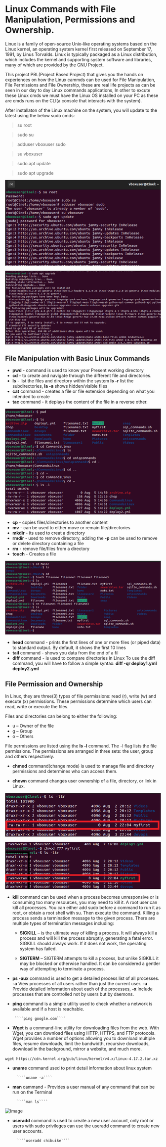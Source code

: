 # Linux Commands with File Manipulation, Permissions and Ownership.

Linux is a family of open-source Unix-like operating systems based on the Linux kernel, an operating system kernel first released on September 17, 1991, by Linus Torvalds. Linux is typically packaged as a Linux distribution, which includes the kernel and supporting system software and libraries, many of which are provided by the GNU Project.

This project PBL(Project Based Project) that gives you the hands on experiences on how the Linux cammds can be used for File Manipulation, File Permissions and File Ownership, these are real life projects as can be seen in our day to day Linux commands applications, In other to excute these Linux cmds we must have the Linux OS installed on your PC as these are cmds runs on the CLI(a console that interacts with the system).

After installaton of the Linux machine on the system, you will update to the latest using the below sudo cmds:

>su root

>sudo su

>adduser vboxuser sudo

>su vboxuser

>sudo apt update

>sudo apt upgrade

![Image](<File Manipulation-sudo cmds.png>)

![Alt text](<File Manipulation-sudo cmds2-1.png>)


## File Manipulation with Basic Linux Commands

* **pwd** - command is used to know your Present working directory
* **cd** - to create and navigate through the different file and directories.
* **ls** - list the files and directory within the system **ls -r** list the subdirectories, **la -a** shows hidden/visible files
* **cat** command - creates a file or file extension depending on what you intended to create
* **tac** command - it deplays the content of the file in a reverse other.

![Image](LinuxCommands(Ls,pwd,cd).png)

* **cp** - copies files/directories to another content
* **mv** - can be used to either move or remain file/directories 
* **mkdir** - its used to creat a directory
* **rmdir** - used to remove directory, adding the **-p** can be used to remove or delete directory containing a file
* **rm** - remove file/files from a directory
* **touch** - Creates a file

![Image](<File Manipulation-cmds rm5.png>)

* **head** command - prints the first lines of one or more files (or piped data) to standard output. By default, it shows the first 10 lines
* **tail** command - shows you data from the end of a fil
* **diff** command - Is used to compare directories in Linux To use the diff command, you will have to follow a simple syntax: **diff -qr deploy1.yml deploy2.yml**

## File Permission and Ownership

In Linux, they are three(3) types of file permissions: read (r), write (w) and execute (x) permissions. These permissions determine which users can read, write or execute the files.

Files and directories can belong to either the following:

* u   –  Owner of the file
* g   –  Group
* o   –  Others

File permissions are listed using the **ls -l** command. The -l flag lists the file permissions. The permissions are arranged in three sets: the user, group and others respectively.

* **chmod** command(change mode) is used to manage file and directory permissions and determines who can access them.

* **chown** command changes user ownership of a file, directory, or link in Linux. 

![Image](<File Manipulation-cmds chmod7.png>)

![Image](<File Manipulation-cmds chmod8.png>)



* **kill** command can be used when a process becomes unresponsive or is consuming too many resources, you may need to kill it. A root user can kill all processes. You can either add sudo before a command to run it as root, or obtain a root shell with su. Then execute the command.
Killing a process sends a termination message to the given process. There are multiple types of termination messages including:

	* **SIGKILL** – is the ultimate way of killing a process. It will always kill a process and will 	kill the process abruptly, generating a fatal error. SIGKILL should always work. If it does not work, the operating system has failed.

	* **SIGTERM** – SIGTERM attempts to kill a process, but unlike SIGKILL it may be blocked or otherwise 	handled. It can be considered a gentler way of attempting to terminate a process.

* **ps -aux** command is used to get a detailed process list of all processes.    **-a** View processes of all users rather than just the current user. **-u** Provide detailed information about each of the processes, **-x** Include processes that are controlled not by users but by daemons.

* **ping** command is a simple utility used to check whether a network is available and if a host is reachable.

	   ````ping google.com````

* **Wget** is a command-line utility for downloading files from the web. With Wget, you can download files using HTTP, HTTPS, and FTP protocols. Wget provides a number of options allowing you to download multiple files, resume downloads, limit the bandwidth, recursive downloads, download in the background, mirror a website, and much more.

```wget https://cdn.kernel.org/pub/linux/kernel/v4.x/linux-4.17.2.tar.xz```

* **uname** command used to print detail information about linux system

		````uname -a````

* **man** cammand - Provides a user manual of any command that can be run on the Terminal

		````man ls````

![Image](<File Manipulation-cmds uname9.png>)


* **useradd** command is used to create a new user account, only root or users with sudo privileges can use the useradd command to create new user accounts.

		````useradd chibuike````











